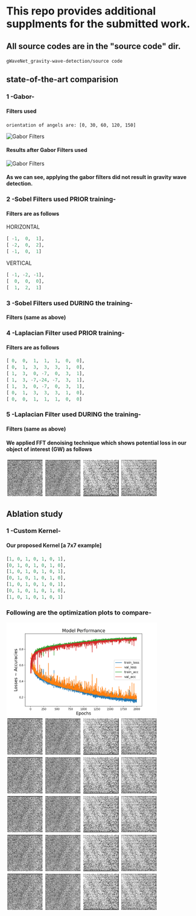# This repo provides additional supplments for the submitted work.

## All source codes are in the "source code" dir.

```gWaveNet_gravity-wave-detection/source code```

## state-of-the-art comparision
### 1 -Gabor-
#### Filters used 
```orientation of angels are: [0, 30, 60, 120, 150]```

<img src="/state-of-the-art_methods/gabor-filters/gabor_filters.png" alt="Gabor Filters" width="600" height="150">

#### Results after Gabor Filters used
<img src="/state-of-the-art_methods/gabor-filters/gabor_filters_in_action.png" alt="Gabor Filters" width="500" height="500">

#### As we can see, applying the gabor filters did not result in gravity wave detection.

### 2 -Sobel Filters used PRIOR training-
#### Filters are as follows
HORIZONTAL
 ```python
 [ -1,  0,  1],
 [ -2,  0,  2],
 [ -1,  0,  1]
 ```
VERTICAL
```python
[ -1, -2, -1],
[  0,  0,  0],
[  1,  2,  1]
```

### 3 -Sobel Filters used DURING the training-
#### Filters (same as above)


### 4 -Laplacian Filter used PRIOR training-
#### Filters are as follows
 ```python
 [ 0,  0,  1,  1,  1,  0,  0],
 [ 0,  1,  3,  3,  3,  1,  0],
 [ 1,  3,  0, -7,  0,  3,  1],
 [ 1,  3, -7,-24, -7,  3,  1],
 [ 1,  3,  0, -7,  0,  3,  1],
 [ 0,  1,  3,  3,  3,  1,  0],
 [ 0,  0,  1,  1,  1,  0,  0]
 ```

### 5 -Laplacian Filter used DURING the training-
#### Filters (same as above)


#### We applied FFT denoising technique which shows potential loss in our object of interest (GW) as follows

<img src="/fft-based-approach/fft_denoised.png" alt="fft_denoised" width="400" height="100">


## Ablation study
### 1 -Custom Kernel-
#### Our proposed Kernel [a 7x7 example]
```python
[1, 0, 1, 0, 1, 0, 1],
[0, 1, 0, 1, 0, 1, 0],
[1, 0, 1, 0, 1, 0, 1],
[0, 1, 0, 1, 0, 1, 0],
[1, 0, 1, 0, 1, 0, 1],
[0, 1, 0, 1, 0, 1, 0],
[1, 0, 1, 0, 1, 0, 1]
```
### Following are the optimization plots to compare-
<img src="/state-of-the-art_methods/gabor-filters/comb_.png" alt="fft_denoised" width="400" height="250">
<img src="/fft-based-approach/fft_denoised.png" alt="fft_denoised" width="400" height="100">
<img src="/fft-based-approach/fft_denoised.png" alt="fft_denoised" width="400" height="100">
<img src="/fft-based-approach/fft_denoised.png" alt="fft_denoised" width="400" height="100">
<img src="/fft-based-approach/fft_denoised.png" alt="fft_denoised" width="400" height="100">
<img src="/fft-based-approach/fft_denoised.png" alt="fft_denoised" width="400" height="100">
